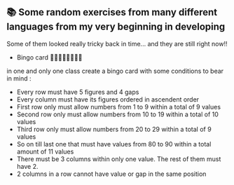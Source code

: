 ## 📚 Some random exercises from many different languages from my very beginning in developing
Some of them looked really tricky back in time... and they are still right now!! 

- Bingo card 🤯🤯🤯🤯🤯🤯🤯🤯

in one and only one class create a bingo card with some conditions to bear in mind :
- Every row must have 5 figures and 4 gaps
- Every column must have its figures ordered in ascendent order
- First row only must allow numbers from 1 to 9 within a total of 9 values
- Second row only must allow numbers from 10 to 19 within a total of 10 values
- Third row only must allow numbers from 20 to 29 within a total of 9 values
- So on till last one that must have values from 80 to 90 within a total amount of 11 values
- There must be 3 columns within only one value. The rest of them must have 2.
- 2 columns in a row cannot have value or gap in the same position

